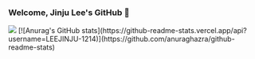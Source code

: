 ### Welcome, Jinju Lee's GitHub 👋
<img src="https://img.shields.io/github/followers/LEEJINJU-1214?style=social">
[![Anurag's GitHub stats](https://github-readme-stats.vercel.app/api?username=LEEJINJU-1214)](https://github.com/anuraghazra/github-readme-stats)




<!--
**LEEJINJU-1214/LEEJINJU-1214** is a ✨ _special_ ✨ repository because its `README.md` (this file) appears on your GitHub profile.

Here are some ideas to get you started:

- 🔭 I’m currently working on ...
- 🌱 I’m currently learning ...
- 👯 I’m looking to collaborate on ...
- 🤔 I’m looking for help with ...
- 💬 Ask me about ...
- 📫 How to reach me: ...
- 😄 Pronouns: ...
- ⚡ Fun fact: ...
-->
